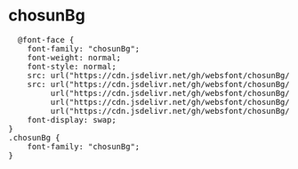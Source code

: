# chosunBg

<pre>
  @font-face {
    font-family: "chosunBg";
    font-weight: normal;
    font-style: normal;
    src: url("https://cdn.jsdelivr.net/gh/websfont/chosunBg/chosunBg.eot");
    src: url("https://cdn.jsdelivr.net/gh/websfont/chosunBg/chosunBg.eot?#iefix") format("embedded-opentype"),
         url("https://cdn.jsdelivr.net/gh/websfont/chosunBg/chosunBg.woff2") format("woff2"),
         url("https://cdn.jsdelivr.net/gh/websfont/chosunBg/chosunBg.woff") format("woff"),
         url("https://cdn.jsdelivr.net/gh/websfont/chosunBg/chosunBg.ttf") format("truetype");
    font-display: swap;
} 
.chosunBg {
    font-family: "chosunBg";
}
</pre>
